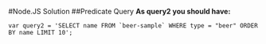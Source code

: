 #Node.JS Solution
##Predicate Query
**As query2 you should have:**

```
var query2 = 'SELECT name FROM `beer-sample` WHERE type = "beer" ORDER BY name LIMIT 10';
```